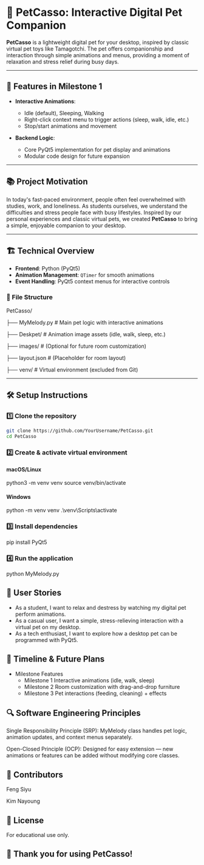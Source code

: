 # 🐾 PetCasso: Interactive Digital Pet Companion

**PetCasso** is a lightweight digital pet for your desktop, inspired by classic virtual pet toys like Tamagotchi. The pet offers companionship and interaction through simple animations and menus, providing a moment of relaxation and stress relief during busy days.

---

## 🌟 Features in Milestone 1

- **Interactive Animations**:
  - Idle (default), Sleeping, Walking
  - Right-click context menu to trigger actions (sleep, walk, idle, etc.)
  - Stop/start animations and movement

- **Backend Logic**:
  - Core PyQt5 implementation for pet display and animations
  - Modular code design for future expansion

---

## 📚 Project Motivation

In today's fast-paced environment, people often feel overwhelmed with studies, work, and loneliness. As students ourselves, we understand the difficulties and stress people face with busy lifestyles. Inspired by our personal experiences and classic virtual pets, we created **PetCasso** to bring a simple, enjoyable companion to your desktop.

---

## 🏗 Technical Overview

- **Frontend**: Python (PyQt5)
- **Animation Management**: `QTimer` for smooth animations
- **Event Handling**: PyQt5 context menus for interactive controls

### 📁 File Structure
PetCasso/

├── MyMelody.py # Main pet logic with interactive animations

├── Deskpet/ # Animation image assets (idle, walk, sleep, etc.)

├── images/ # (Optional for future room customization)

├── layout.json # (Placeholder for room layout)

├── venv/ # Virtual environment (excluded from Git)

---

## 🛠 Setup Instructions

### 1️⃣ Clone the repository

```bash
git clone https://github.com/YourUsername/PetCasso.git
cd PetCasso
```
### 2️⃣ Create & activate virtual environment

#### macOS/Linux
python3 -m venv venv
source venv/bin/activate

#### Windows
python -m venv venv
.\venv\Scripts\activate

### 3️⃣ Install dependencies
pip install PyQt5

### 4️⃣ Run the application
python MyMelody.py

## 📝 User Stories
- As a student, I want to relax and destress by watching my digital pet perform animations.
- As a casual user, I want a simple, stress-relieving interaction with a virtual pet on my desktop.
- As a tech enthusiast, I want to explore how a desktop pet can be programmed with PyQt5.

## 📅 Timeline & Future Plans
- Milestone	Features
  - Milestone 1	Interactive animations (idle, walk, sleep)
  - Milestone 2	Room customization with drag-and-drop furniture
  - Milestone 3	Pet interactions (feeding, cleaning) + effects

## 🔍 Software Engineering Principles
Single Responsibility Principle (SRP): MyMelody class handles pet logic, animation updates, and context menus separately.

Open-Closed Principle (OCP): Designed for easy extension — new animations or features can be added without modifying core classes.

## 🤝 Contributors
Feng Siyu

Kim Nayoung

## 📄 License
For educational use only.

## 🌸 Thank you for using PetCasso!
